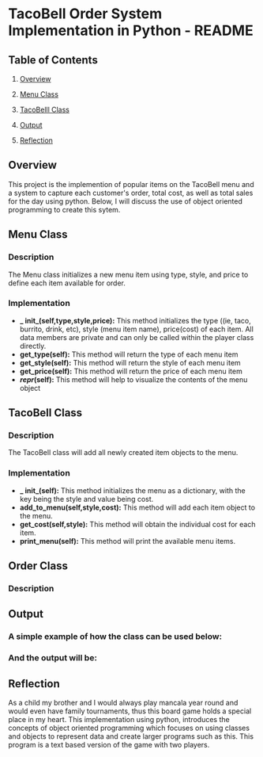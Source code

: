 
# TacoBell Order System Implementation in Python - README





## Table of Contents

1)  [Overview](https://github.com/KavyaKolavasi1/Mancala#overview)

2)  [Menu Class](https://github.com/KavyaKolavasi1/Mancala#player-class)

3)  [TacoBelll Class](https://github.com/KavyaKolavasi1/Mancala#mancala-class)

4) [Output](https://github.com/KavyaKolavasi1/Mancala#output)

4) [Reflection](https://github.com/KavyaKolavasi1/Mancala#reflection)


## Overview
This project is the implemention of popular items on the TacoBell menu and a system to capture each customer's order, total cost, as well as total sales for the day using python. Below, I will discuss the use of object oriented programming to create this sytem.


## Menu Class
### Description
The Menu class initializes a new menu item using type, style, and price to define each item available for order.
### Implementation
*  **_ init_(self,type,style,price):** This method initializes the type ((ie, taco, burrito, drink, etc), style (menu item name), price(cost) of each item. All data members are private and can only be called within the player class directly.
* **get_type(self):** This method will return the type of each menu item
* **get_style(self):** This method will return the style of each menu item
* **get_price(self):** This method will return the price of each menu item
* **_repr_(self):** This method will help to visualize the contents of the menu object


## TacoBell Class
### Description
The TacoBell class will add all newly created item objects to the menu.
### Implementation
* **_ init_(self):** This method initializes the menu as a dictionary, with the key being the style and value being cost.
* **add_to_menu(self,style,cost):** This method will add each item object to the menu.
* **get_cost(self,style):** This method will obtain the individual cost for each item.
* **print_menu(self):** This method will print the available menu items.

## Order Class
### Description



        
## Output

### A simple example of how the class can be used below:





### And the output will be:




## Reflection

As a child my brother and I would always play mancala year round and would even have family tournaments, thus this board game holds a special place in my heart. This implementation using python, introduces the concepts of object oriented programming which focuses on using classes and objects to represent data and create larger programs such as this. This program is a text based version of the game with two players.
